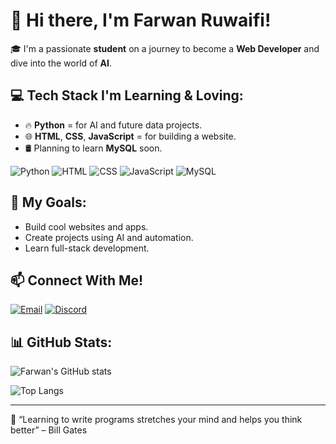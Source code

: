 # 👋 Hi there, I'm Farwan Ruwaifi!

🎓 I'm a passionate **student** on a journey to become a **Web Developer** and dive into the world of **AI**.

## 💻 Tech Stack I'm Learning & Loving:
- 🔥 **Python** = for AI and future data projects.
- 🌐 **HTML**, **CSS**, **JavaScript** = for building a website.
- 🛢️ Planning to learn **MySQL** soon.
  
![Python](https://img.shields.io/badge/-Python-3776AB?style=flat-square&logo=python&logoColor=white)
![HTML](https://img.shields.io/badge/-HTML5-E34F26?style=flat-square&logo=html5&logoColor=white)
![CSS](https://img.shields.io/badge/-CSS3-1572B6?style=flat-square&logo=css3)
![JavaScript](https://img.shields.io/badge/-JavaScript-F7DF1E?style=flat-square&logo=javascript&logoColor=black)
![MySQL](https://img.shields.io/badge/-MySQL-4479A1?style=flat-square&logo=mysql&logoColor=white)

## 🚀 My Goals:
- Build cool websites and apps.
- Create projects using AI and automation.
- Learn full-stack development.

## 📫 Connect With Me!
[![Email](https://img.shields.io/badge/Email-D14836?style=for-the-badge&logo=gmail&logoColor=white)](farwanruwaifi.cs@gmail.com)
[![Discord](https://img.shields.io/badge/Discord-5865F2?style=for-the-badge&logo=discord&logoColor=white)](https://discord.com/users/1383060450740011028)

## 📊 GitHub Stats:
![Farwan's GitHub stats](https://github-readme-stats.vercel.app/api?username=FarwanRuwaifi&show_icons=true&theme=radical)

![Top Langs](https://github-readme-stats.vercel.app/api/top-langs/?username=FarwanRuwaifi&layout=compact&theme=radical)

<!-- Replace "your-github-username" with your actual GitHub username -->

---

🧠  “Learning to write programs stretches your mind and helps you think better” – Bill Gates

